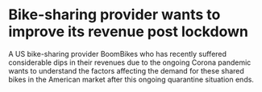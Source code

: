 # Bike-sharing provider wants to improve its revenue post lockdown
A US bike-sharing provider BoomBikes who has recently suffered considerable dips in their revenues due to the ongoing Corona pandemic wants to understand the factors affecting the demand for these shared bikes in the American market after this ongoing quarantine situation ends.
